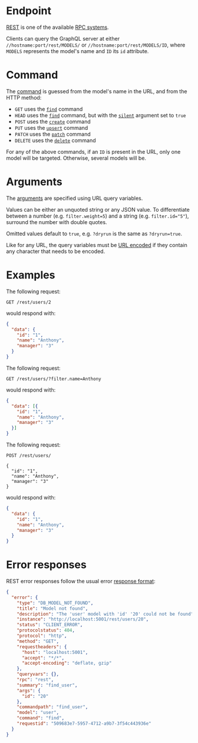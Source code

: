# Endpoint

[REST](https://en.wikipedia.org/wiki/Representational_state_transfer)
is one of the available [RPC systems](rpc.md).

Clients can query the GraphQL server at either
`//hostname:port/rest/MODELS/` or `//hostname:port/rest/MODELS/ID`, where
`MODELS` represents the model's name and `ID` its `id` attribute.

# Command

The [command](rpc.md#command-and-arguments) is guessed from the model's name
in the URL, and from the HTTP method:
  - `GET` uses the [`find`](crud.md#command-find) command
  - `HEAD` uses the [`find`](crud.md#command-find) command, but with the
    [`silent`](silent.md) argument set to `true`
  - `POST` uses the [`create`](crud.md#command-create) command
  - `PUT` uses the [`upsert`](crud.md#command-upsert) command
  - `PATCH` uses the [`patch`](crud.md#command-patch) command
  - `DELETE` uses the [`delete`](crud.md#command-delete) command

For any of the above commands, if an `ID` is present in the URL, only one
model will be targeted. Otherwise, several models will be.

# Arguments

The [arguments](rpc.md#command-and-arguments) are specified using URL query
variables.

Values can be either an unquoted string or any JSON value. To differentiate
between a number (e.g. `filter.weight=5`) and a string (e.g. `filter.id="5"`),
surround the number with double quotes.

Omitted values default to `true`, e.g. `?dryrun` is the same as `?dryrun=true`.

Like for any URL, the query variables must be
[URL encoded](https://en.wikipedia.org/wiki/Percent-encoding) if they contain
any character that needs to be encoded.

# Examples

The following request:

```HTTP
GET /rest/users/2
```

would respond with:

```json
{
  "data": {
    "id": "1",
    "name": "Anthony",
    "manager": "3"
  }
}
```

The following request:

```HTTP
GET /rest/users/?filter.name=Anthony
```

would respond with:

```json
{
  "data": [{
    "id": "1",
    "name": "Anthony",
    "manager": "3"
  }]
}
```

The following request:

```HTTP
POST /rest/users/

{
  "id": "1",
  "name": "Anthony",
  "manager": "3"
}
```

would respond with:

```json
{
  "data": {
    "id": "1",
    "name": "Anthony",
    "manager": "3"
  }
}
```

# Error responses

REST error responses follow the usual error
[response format](error.md#error-responses-sent-to-clients):

```json
{
  "error": {
    "type": "DB_MODEL_NOT_FOUND",
    "title": "Model not found",
    "description": "The 'user' model with 'id' '20' could not be found",
    "instance": "http://localhost:5001/rest/users/20",
    "status": "CLIENT_ERROR",
    "protocolstatus": 404,
    "protocol": "http",
    "method": "GET",
    "requestheaders": {
      "host": "localhost:5001",
      "accept": "*/*",
      "accept-encoding": "deflate, gzip"
    },
    "queryvars": {},
    "rpc": "rest",
    "summary": "find_user",
    "args": {
      "id": "20"
    },
    "commandpath": "find_user",
    "model": "user",
    "command": "find",
    "requestid": "509683e7-5957-4712-a9b7-3f54c443936e"
  }
}
```
